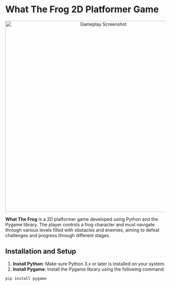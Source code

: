 # What The Frog 2D Platformer Game


<div align="center">
  <img src="https://jirayutnajan.github.io/img/project/game/game%20(4).png" alt="Gameplay Screenshot" width="600">
</div>



**What The Frog** is a 2D platformer game developed using Python and the Pygame library. The player controls a frog character and must navigate through various levels filled with obstacles and enemies, aiming to defeat challenges and progress through different stages.

## Installation and Setup

1. **Install Python**: Make sure Python 3.x or later is installed on your system.
2. **Install Pygame**: Install the Pygame library using the following command:
```bash
pip install pygame
```
